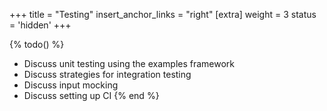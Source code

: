 +++
title = "Testing"
insert_anchor_links = "right"
[extra]
weight = 3
status = 'hidden'
+++

{% todo() %}

* Discuss unit testing using the examples framework
* Discuss strategies for integration testing
* Discuss input mocking
* Discuss setting up CI
{% end %}
